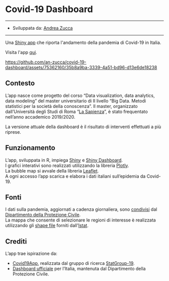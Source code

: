 # Covid-19 Dashboard

---
- Sviluppata da: [Andrea Zucca](https://www.linkedin.com/in/a-zucca)
---

Una [Shiny app](https://shiny.posit.co/) che riporta l'andamento della pandemia di Covid-19 in Italia.

Visita l'app [qui](https://andreazucca.shinyapps.io/Covid19Dashboard/).

https://github.com/an-zucca/covid-19-dashboard/assets/75362160/35b8a9ba-3339-4a51-bd96-d13e6de18238

## Contesto
L’app nasce come progetto del corso “Data visualization, data analytics, data modeling” del master universitario di II livello “Big Data. Metodi statistici per la società della conoscenza”. Il master, organizzato dall’Università degli Studi di Roma “[La Sapienza](https://www.uniroma1.it/it/pagina-strutturale/home)”, è stato frequentato nell’anno accademico 2019/2020.

La versione attuale della dashboard è il risultato di interventi effettuati a più riprese.

## Funzionamento
L’app, sviluppata in R, impiega [Shiny](https://shiny.posit.co/) e [Shiny Dashboard](https://rstudio.github.io/shinydashboard/).  
I grafici interativi sono realizzati utilizzando la libreria [Plotly](https://plotly.com/r/).  
La bubble map si avvale della libreria [Leaflet](https://leafletjs.com/).  
A ogni accesso l’app scarica e elabora i dati italiani sull’epidemia da Covid-19.

## Fonti
I dati sulla pandemia, aggiornati a cadenza giornaliera, sono [condivisi](https://github.com/pcm-dpc/COVID-19) dal [Dipartimento della Protezione Civile](https://www.protezionecivile.gov.it/it/).  
La mappa che consente di selezionare le regioni di interesse è realizzata utilizzando gli [shape file](https://www.istat.it/notizia/confini-delle-unita-amministrative-a-fini-statistici-al-1-gennaio-2018-2/) forniti dall’[Istat](https://www.istat.it/).

## Crediti
L’app trae ispirazione da:
* [Covid19App](https://github.com/minmar94/StatGroup19-Covid19App), realizzata dal gruppo di ricerca [StatGroup-19](https://www.uniroma1.it/it/notizia/statgroup-19).  
* [Dashboard ufficiale](https://mappe.protezionecivile.gov.it/it/mappe-e-dashboards-emergenze/dashboards-coronavirus/) per l’Italia, mantenuta dal Dipartimento della Protezione Civile.
